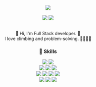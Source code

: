 <div align="center">
  <img src="https://capsule-render.vercel.app/api?type=venom&color=ed8c74&fontColor=ffffff&height=150&section=header&text=Jeon%20Hub&fontSize=60" />
  <br />
  <br />
  <div>
    <img src="https://img.shields.io/badge/jwan0131@gmail.com-EA4335?style=flat-square&logo=Gmail&logoColor=white" />
    <a href="https://www.linkedin.com/in/jiwonan1/" target="_blank">
      <img src="https://img.shields.io/badge/jiwonAn-0A66C2?style=flat-square&logo=LinkedIn&logoColor=white" />
    </a>
    <!--   <a href="https://velog.io/@jeon_131/posts" target="_blank">
      <img src="https://img.shields.io/badge/blog-20C997?style=flat-square&logo=velog&logoColor=white" />
    </a> -->
  </div>
  <br/>
  <!--<a href="https://git.io/typing-svg">
    <img src="https://readme-typing-svg.demolab.com?font=Fira+Code&weight=600&size=24&duration=3000&pause=800&color=F7B700&center=false&vCenter=false&repeat=false&random=false&width=435&lines=Hi+there!;Welcome+to+my+hub+😆" alt="Typing SVG" /></a>-->
    
  👋 Hi, I'm Full Stack developer. 🚀 <br />
  I love climbing and problem-solving. 🧗🏻‍♀️😆
  <br />
  
  ### 💪 Skills
  
  <div style={
    display: "flex",
    flexDirection: "row"
  }>
    <img src="https://img.shields.io/badge/Java-007396?style=flat-square&logo=OpenJDK&logoColor=white"/>
    <img src="https://img.shields.io/badge/Kotlin-7F52FF?style=flat-square&logo=Kotlin&logoColor=white" />
  </div>
  <div style={
    display: "flex",
    flexDirection: "row"
  }>
    <img src="https://img.shields.io/badge/JavaScript-F7DF1E?style=flat-square&logo=JavaScript&logoColor=white"/>
    <img src="https://img.shields.io/badge/TypeScript-3178C6?style=flat-square&logo=TypeScript&logoColor=white"/>
    <img src="https://img.shields.io/badge/C%23-00599C?style=flat-square&logo=csharp&logoColor=white"/>
  </div>
  <div style={
    display: "flex",
    flexDirection: "row"
  }>
    <img src="https://img.shields.io/badge/SpringBoot-6DB33F?style=flat-square&logo=SpringBoot&logoColor=white" />
    <img src="https://img.shields.io/badge/React-61DAFB?style=flat-square&logo=React&logoColor=white" />
    <img src="https://img.shields.io/badge/ReactNative-35BDB2?style=flat-square&logo=React&logoColor=white" />
    <img src="https://img.shields.io/badge/Unity-222324?style=flat-square&logo=Unity&logoColor=white"/>
  </div>
  <div style={
    display: "flex",
    flexDirection: "row"
  }>
    <img src="https://img.shields.io/badge/mySQL-4479A1?style=flat-square&logo=MySQL&logoColor=white" />
    <img src="https://img.shields.io/badge/Git-F05032?style=flat-square&logo=Git&logoColor=white" />
    <img src="https://img.shields.io/badge/GitHub-181717?style=flat-square&logo=GitHub&logoColor=white" />
  </div>

</div>
<br/>
<!--
![Jeon's GitHub stats](https://github-readme-stats.vercel.app/api?username=no-support&show_icons=true&theme=dracula)
[![Top Langs](https://github-readme-stats.vercel.app/api/top-langs/?username=no-support)](https://github.com/anuraghazra/github-readme-stats)
-->
